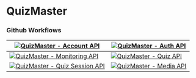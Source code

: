 # QuizMaster

### Github Workflows
[![QuizMaster - Account API](https://github.com/jaymar921/QuizMaster/actions/workflows/backend.api.account.yml/badge.svg)](https://github.com/jaymar921/QuizMaster/actions/workflows/backend.api.account.yml) | [![QuizMaster - Auth API](https://github.com/jaymar921/QuizMaster/actions/workflows/backend.api.auth.yml/badge.svg)](https://github.com/jaymar921/QuizMaster/actions/workflows/backend.api.auth.yml) 
---|---
[![QuizMaster - Monitoring API](https://github.com/jaymar921/QuizMaster/actions/workflows/backend.api.monitoring.yml/badge.svg)](https://github.com/jaymar921/QuizMaster/actions/workflows/backend.api.monitoring.yml) | [![QuizMaster - Quiz API](https://github.com/jaymar921/QuizMaster/actions/workflows/backend.api.quiz.yml/badge.svg)](https://github.com/jaymar921/QuizMaster/actions/workflows/backend.api.quiz.yml)
[![QuizMaster - Quiz Session API](https://github.com/jaymar921/QuizMaster/actions/workflows/backend.api.quizsession.yml/badge.svg)](https://github.com/jaymar921/QuizMaster/actions/workflows/backend.api.quizsession.yml) | [![QuizMaster - Media API](https://github.com/jaymar921/QuizMaster/actions/workflows/backend.api.media.yml/badge.svg)](https://github.com/jaymar921/QuizMaster/actions/workflows/backend.api.media.yml)


